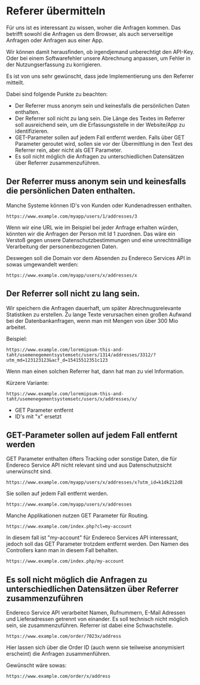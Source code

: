 # Referer übermitteln

Für uns ist es interessant zu wissen, woher die Anfragen kommen. Das betrifft sowohl die Anfragen us dem Browser, als auch serverseitige Anfragen oder Anfragen aus einer App.

Wir können damit herausfinden, ob irgendjemand 
unberechtigt den API-Key. Oder bei einem Softwarefehler unsere Abrechnung anpassen, um Fehler in der Nutzungserfassung zu korrigieren.

Es ist von uns sehr gewünscht, dass jede Implementierung uns den Referrer mitteilt.

Dabei sind folgende Punkte zu beachten:

- Der Referrer muss anonym sein und keinesfalls die persönlichen Daten enthalten.
- Der Referrer soll nicht zu lang sein. Die Länge des Textes im Referrer soll ausreichend sein, um die Erfassungsstelle in der Website/App zu identifizieren.
- GET-Parameter sollen auf jedem Fall entfernt werden. Falls über GET Parameter geroutet wird, sollen sie vor der Übermittlung in den Text des Referrer rein, aber nicht als GET Parameter.
- Es soll nicht möglich die Anfragen zu unterschiedlichen Datensätzen über Referrer zusammenzuführen.

## Der Referrer muss anonym sein und keinesfalls die persönlichen Daten enthalten.

Manche Systeme können ID's von Kunden oder Kundenadressen enthalten. 

``` 
https://www.example.com/myapp/users/1/addresses/3
```

Wenn wir eine URL wie im Beispiel bei jeder Anfrage erhalten würden, könnten wir die Anfragen der Person mit 
Id 1 zuordnen. Das wäre ein Verstoß gegen unsere Datenschutzbestimmungen und eine unrechtmäßige Verarbeitung der personenbezogenen Daten.

Deswegen soll die Domain vor dem Absenden zu Endereco Services API in sowas umgewandelt werden:

``` 
https://www.example.com/myapp/users/x/addresses/x
```

## Der Referrer soll nicht zu lang sein.

Wir speichern die Anfragen dauerhaft, um später Abrechnugsrelevante Statistiken zu erstellen. Zu lange Texte 
verursachen einen großen Aufwand bei der Datenbankanfragen, wenn man mit Mengen von über 300 Mio arbeitet.

Beispiel: 
``` 
https://www.example.com/loremipsum-this-and-taht/usemenegementsystemsetc/users/1314/addresses/3312/?utm_md=123123123&acf_d=15415512351c123
```

Wenn man einen solchen Referrer hat, dann hat man zu viel Information.

Kürzere Variante:
``` 
https://www.example.com/loremipsum-this-and-taht/usemenegementsystemsetc/users/x/addresses/x/
```
- GET Parameter entfernt
- ID's mit "x" ersetzt

## GET-Parameter sollen auf jedem Fall entfernt werden

GET Parameter enthalten öfters Tracking oder sonstige Daten, die für Endereco Service API nicht relevant sind und 
aus Datenschutzsicht unerwünscht sind. 

``` 
https://www.example.com/myapp/users/x/addresses/x?utm_id=k1dk212d8
```

Sie sollen auf jedem Fall entfernt werden.

``` 
https://www.example.com/myapp/users/x/addresses
```

Manche Applikationen nutzen GET Parameter für Routing.

``` 
https://www.example.com/index.php?cl=my-account
```

In diesem fall ist "my-account" für Endereco Services API interessant, jedoch soll das GET Parameter trotzdem entfernt werden. 
Den Namen des Controllers kann man in diesem Fall behalten.

``` 
https://www.example.com/index.php/my-account
```

## Es soll nicht möglich die Anfragen zu unterschiedlichen Datensätzen über Referrer zusammenzuführen

Endereco Service API verarbeitet Namen, Rufnummern, E-Mail Adressen und Lieferadressen getrennt von einander. Es soll technisch nicht möglich 
sein, sie zusammenzuführen. Referrer ist dabei eine Schwachstelle.

``` 
https://www.example.com/order/7023x/address
```

Hier lassen sich über die Order ID (auch wenn sie teilweise anonymisiert erscheint) die Anfragen zusammenführen.

Gewünscht wäre sowas:

``` 
https://www.example.com/order/x/address
```

